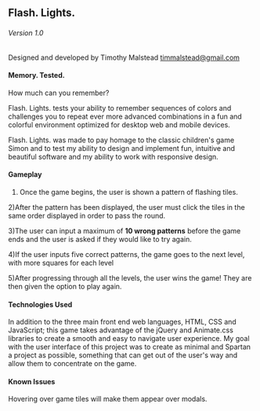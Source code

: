 ## Flash. Lights.

###### Version 1.0

Designed and developed by Timothy Malstead
timmalstead@gmail.com

#### Memory. Tested.

How much can you remember?

Flash. Lights. tests your ability to remember sequences of colors and challenges you to repeat ever more advanced combinations in a fun and colorful environment optimized for desktop web and mobile devices.

Flash. Lights. was made to pay homage to the classic children's game Simon and to test my ability to design and implement fun, intuitive and beautiful software and my ability to work with responsive design.

#### Gameplay

1) Once the game begins, the user is shown a pattern of flashing tiles.

2)After the pattern has been displayed, the user must click the tiles in the same order displayed in order to pass the round.

3)The user can input a maximum of **10 wrong patterns** before the game ends and the user is asked if they would like to try again.

4)If the user inputs five correct patterns, the game goes to the next level, with more squares for each level

5)After progressing through all the levels, the user wins the game! They are then given the option to play again.

#### Technologies Used

In addition to the three main front end web languages, HTML, CSS and JavaScript; this game takes advantage of the jQuery and Animate.css libraries to create a smooth and easy to navigate user experience. My goal with the user interface of this project was to create as minimal and Spartan a project as possible, something that can get out of the user's way and allow them to concentrate on the game.

#### Known Issues

Hovering over game tiles will make them appear over modals.